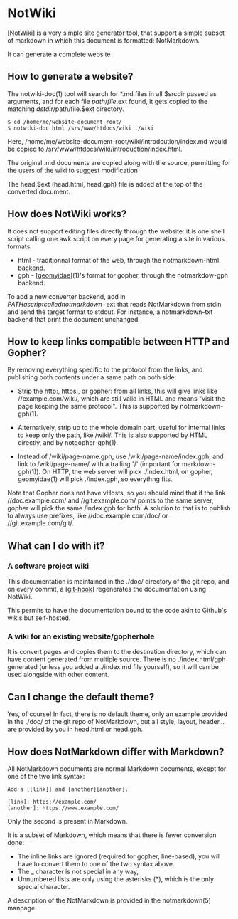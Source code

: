 NotWiki
=======

[[NotWiki]] is a very simple site generator tool, that support a simple subset
of markdown in which this document is formatted: NotMarkdown.

It can generate a complete website

[notwiki]: http://code.z0.is/notwiki/


How to generate a website?
--------------------------
The notwiki-doc(1) tool will search for *.md files in all $srcdir passed as
arguments, and for each file $path/file.$ext found, it gets copied to the
matching $dstdir/$path/file.$ext directory.

	$ cd /home/me/website-document-root/
	$ notwiki-doc html /srv/www/htdocs/wiki ./wiki

Here, /home/me/website-document-root/wiki/introdcution/index.md would be
copied to /srv/www/htdocs/wiki/introduction/index.html.

The original .md documents are copied along with the source, permitting for
the users of the wiki to suggest modification

The head.$ext (head.html, head.gph) file is added at the top of the converted
document.


How does NotWiki works?
-----------------------
It does not support editing files directly through the website: it is one shell
script calling one awk script on every page for generating a site in various
formats:

 * html - traditionnal format of the web, through the notmarkdown-html backend.
 * gph - [[geomyidae]](1)'s format for gopher, through the notmarkdow-gph backend.

To add a new converter backend, add in $PATH a script called notmarkdown-$ext
that reads NotMarkdown from stdin and send the target format to stdout.  For
instance, a notmarkdown-txt backend that print the document unchanged.

[geomyidae]: gopher://bitreich.org/1/scm/geomyidae/file/README.gph


How to keep links compatible between HTTP and Gopher?
-----------------------------------------------------
By removing everything specific to the protocol from the links, and publishing
both contents under a same path on both side:

 * Strip the http:, https:, or gopher: from all links, this will give links
   like //example.com/wiki/, which are still valid in HTML and means "visit the
   page keeping the same protocol".  This is supported by notmarkdown-gph(1).

 * Alternatively, strip up to the whole domain part, useful for internal links
   to keep only the path, like /wiki/. This is also supported by HTML directly,
   and by notgopher-gph(1).

 * Instead of /wiki/page-name.gph, use /wiki/page-name/index.gph, and link
   to /wiki/page-name/ with a trailing '/' (important for markdown-gph(1)).
   On HTTP, the web server will pick ./index.html, on gopher, geomyidae(1) will
   pick ./index.gph, so everythng fits.

Note that Gopher does not have vHosts, so you should mind that if the link
//doc.example.com/ and //git.example.com/ points to the same server, gopher
will pick the same /index.gph for both.  A solution to that is to publish
to always use prefixes, like //doc.example.com/doc/ or //git.example.com/git/.


What can I do with it?
----------------------

### A software project wiki

This documentation is maintained in the ./doc/ directory of the git repo, and
on every commit, a [[git-hook]] regenerates the documentation using NotWiki.

This permits to have the documentation bound to the code akin to Github's wikis
but self-hosted.

[git-hook]: //josuah.net/wiki/git-hooks/

### A wiki for an existing website/gopherhole

It is convert pages and copies them to the destination directory, which can
have content generated from multiple source. There is no ./index.html/gph
generated (unless you added a ./index.md file yourself), so it will can be
used alongside with other content.


Can I change the default theme?
-------------------------------
Yes, of course!  In fact, there is no default theme, only an example provided
in the ./doc/ of the git repo of NotMarkdown, but all style, layout, header...
are provided by you in head.html or head.gph.


How does NotMarkdown differ with Markdown?
------------------------------------------
All NotMarkdown documents are normal Markdown documents, except for one of the
two link syntax:

	Add a [[link]] and [another][another].
	
	[link]: https://example.com/
	[another]: https://www.example.com/

Only the second is present in Markdown.

It is a subset of Markdown, which means that there is fewer conversion done:

 * The inline links are ignored (required for gopher, line-based), you will
   have to convert them to one of the two syntax above.
 * The _ character is not special in any way,
 * Unnumbered lists are only using the asterisks (*), which is the only
   special character.

A description of the NotMarkdown is provided in the notmarkdown(5) manpage.

